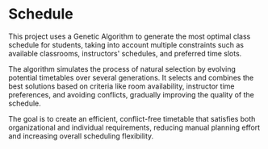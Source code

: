 # Schedule

This project uses a Genetic Algorithm to generate the most optimal class schedule for students, taking into account multiple constraints such as available classrooms, instructors' schedules, and preferred time slots.

The algorithm simulates the process of natural selection by evolving potential timetables over several generations. It selects and combines the best solutions based on criteria like room availability, instructor time preferences, and avoiding conflicts, gradually improving the quality of the schedule.

The goal is to create an efficient, conflict-free timetable that satisfies both organizational and individual requirements, reducing manual planning effort and increasing overall scheduling flexibility.
 
